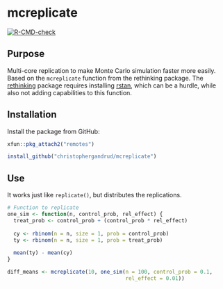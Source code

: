 # mcreplicate

<!-- badges: start -->
[![R-CMD-check](https://github.com/christophergandrud/mcreplicate/workflows/R-CMD-check/badge.svg)](https://github.com/christophergandrud/mcreplicate/actions)
<!-- badges: end -->

## Purpose

Multi-core replication to make Monte Carlo simulation faster more easily.
Based on the `mcreplicate` function from the rethinking package. 
The [rethinking](https://github.com/rmcelreath/rethinking) package requires installing [rstan](https://cran.r-project.org/package=rstan), 
which can be a hurdle, while also not adding capabilities to this function.

## Installation

Install the package from GitHub:

```r
xfun::pkg_attach2("remotes")

install_github("christophergandrud/mcreplicate")
```

## Use

It works just like `replicate()`, but distributes the replications.

```r
# Function to replicate
one_sim <- function(n, control_prob, rel_effect) {
  treat_prob <- control_prob + (control_prob * rel_effect)
    
  cy <- rbinom(n = n, size = 1, prob = control_prob)
  ty <- rbinom(n = n, size = 1, prob = treat_prob)
  
  mean(ty) - mean(cy)
}

diff_means <- mcreplicate(10, one_sim(n = 100, control_prob = 0.1, 
                                      rel_effect = 0.01))
```
